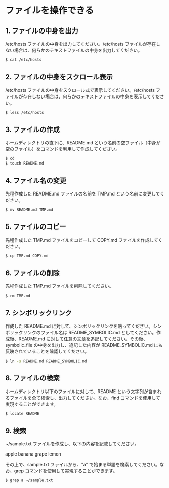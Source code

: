 # ファイルを操作できる

## 1. ファイルの中身を出力

/etc/hosts ファイルの中身を出力してください。/etc/hosts ファイルが存在しない場合は、何らかのテキストファイルの中身を出力してください。

```sh
$ cat /etc/hosts
```

## 2. ファイルの中身をスクロール表示

/etc/hosts ファイルの中身をスクロール式で表示してください。/etc/hosts ファイルが存在しない場合は、何らかのテキストファイルの中身を表示してください。

```sh
$ less /etc/hosts
```

## 3. ファイルの作成

ホームディレクトリの直下に、README.md という名前の空ファイル（中身が空のファイル）をコマンドを利用して作成してください。

```sh
$ cd
$ touch README.md
```

## 4. ファイル名の変更

先程作成した README.md ファイルの名前を TMP.md という名前に変更してください。

```sh
$ mv README.md TMP.md
```

## 5. ファイルのコピー

先程作成した TMP.md ファイルをコピーして COPY.md ファイルを作成してください。

```sh
$ cp TMP.md COPY.md
```

## 6. ファイルの削除

先程作成した TMP.md ファイルを削除してください。

```sh
$ rm TMP.md
```

## 7. シンボリックリンク

作成した README.md に対して、シンボリックリンクを貼ってください。シンボリックリンクのファイル名は README_SYMBOLIC.md としてください。作成後、README.md に対して任意の文章を追記してください。その後、symbolic_file の中身を出力し、追記した内容が README_SYMBOLIC.md にも反映されていることを確認してください。

```sh
$ ln -s README.md README_SYMBOLIC.md
```

## 8. ファイルの検索

ホームディレクトリ以下のファイルに対して、README という文字列が含まれるファイルを全て検索し、出力してください。なお、find コマンドを使用して実現することができます。

```sh
$ locate README
```

## 9. 検索

~/sample.txt ファイルを作成し、以下の内容を記載してください。

apple
banana
grape
lemon

その上で、sample.txt ファイルから、"a" で始まる単語を検索してください。なお、grep コマンドを使用して実現することができます。

```sh
$ grep a ~/sample.txt
```
